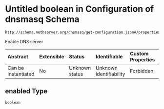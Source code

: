 # Untitled boolean in Configuration of dnsmasq Schema

```txt
http://schema.nethserver.org/dnsmasq/get-configuration.json#/properties/dns-server/properties/enabled
```

Enable DNS server

| Abstract            | Extensible | Status         | Identifiable            | Custom Properties | Additional Properties | Access Restrictions | Defined In                                                                        |
| :------------------ | :--------- | :------------- | :---------------------- | :---------------- | :-------------------- | :------------------ | :-------------------------------------------------------------------------------- |
| Can be instantiated | No         | Unknown status | Unknown identifiability | Forbidden         | Allowed               | none                | [get-configuration.json\*](dnsmasq/get-configuration.json "open original schema") |

## enabled Type

`boolean`
